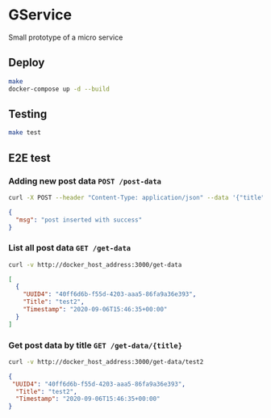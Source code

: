 # GService

Small prototype of a micro service

## Deploy

```bash
make
docker-compose up -d --build
```

## Testing

```bash
make test
```

## E2E test

### Adding new post data `POST /post-data`

```bash
curl -X POST --header "Content-Type: application/json" --data '{"title": "Test1"}' docker_host_address:3000/post-data
```

```json
{
  "msg": "post inserted with success"
}
```

### List all post data `GET /get-data`

```bash
curl -v http://docker_host_address:3000/get-data
```

```json
[
  {
    "UUID4": "40ff6d6b-f55d-4203-aaa5-86fa9a36e393",
    "Title": "test2",
    "Timestamp": "2020-09-06T15:46:35+00:00"
  }
]
```

### Get post data by title `GET /get-data/{title}`

```bash
curl -v http://docker_host_address:3000/get-data/test2
```

```json
{
 "UUID4": "40ff6d6b-f55d-4203-aaa5-86fa9a36e393",
  "Title": "test2",
  "Timestamp": "2020-09-06T15:46:35+00:00"
}
```